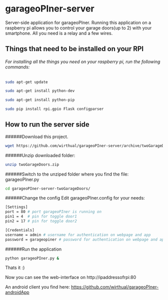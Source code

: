 garageoPIner-server
===================

Server-side application for garageoPIner. Running this application on a raspberry pi allows you to control your garage doors(up to 2) with your smartphone. All you need is a relay and a few wires.


Things that need to be installed on your RPI
---------------------------------------------
###### For installing all the things you need on your raspberry pi, run the following commands:

```bash
sudo apt-get update

sudo apt-get install python-dev

sudo apt-get install python-pip

sudo pip install rpi.gpio Flask configparser
```

How to run the server side
----------------------------------------
######Download this project.
```bash
wget https://github.com/wirthual/garageoPIner-server/archive/twoGarageDoors.zip
```
######Unzip downloaded folder:
```bash
unzip twoGarageDoors.zip
```

######Switch to the unziped folder where you find the file: garageoPIner.py
```bash
cd garageoPIner-server-twoGarageDoors/
```

######Change the config
Edit garageoPIner.config for your needs:
```bash
[Settings]
port = 80 # port garageoPIner is running on
pin1 = 4  # pin for toggle door1
pin2 = 17 # pin for toggle door2

[Credentials]
username = admin # username for authentication on webpage and app
password = garageopiner # password for authentication on webpage and app
```

######Run the application
```bash
python garageoPIner.py &
```

Thats it :)

Now you can see the web-interface on http://ipaddressofrpi:80

An android client you find here: https://github.com/wirthual/garageoPIner-androidApp
